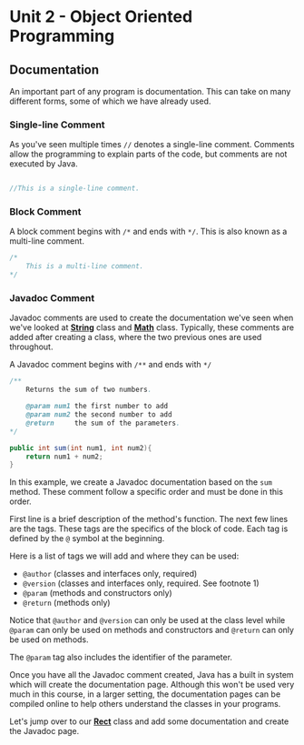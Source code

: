 # Unit 2 - Object Oriented Programming

## Documentation

An important part of any program is documentation. This can take on many different forms, some of which we have already used.

### Single-line Comment

As you've seen multiple times `//` denotes a single-line comment. Comments allow the programming to explain parts of the code, but comments are not executed by Java. 

```java

//This is a single-line comment.

```

### Block Comment

A block comment begins with `/*` and ends with `*/`. This is also known as a multi-line comment.

```java
/*
    This is a multi-line comment.
*/
```
### Javadoc Comment

Javadoc comments are used to create the documentation we've seen when we've looked at [**String**](https://docs.oracle.com/javase/8/docs/api/java/lang/String.html) class and [**Math**](https://docs.oracle.com/javase/8/docs/api/java/lang/Math.html) class. Typically, these comments are added after creating a class, where the two previous ones are used throughout.

A Javadoc comment begins with `/**` and ends with `*/`

```java
/**
    Returns the sum of two numbers.

    @param num1 the first number to add
    @param num2 the second number to add
    @return     the sum of the parameters.
*/

public int sum(int num1, int num2){
    return num1 + num2;
}
```

In this example, we create a Javadoc documentation based on the `sum` method. These comment follow a specific order and must be done in this order.

First line is a brief description of the method's function. The next few lines are the tags. These tags are the specifics of the block of code. Each tag is defined by the `@` symbol at the beginning. 

Here is a list of tags we will add and where they can be used:
* `@author` (classes and interfaces only, required)
* `@version` (classes and interfaces only, required. See footnote 1)
* `@param` (methods and constructors only)
* `@return` (methods only)

Notice that `@author` and `@version` can only be used at the class level while `@param` can only be used on methods and constructors and `@return` can only be used on methods.

The `@param` tag also includes the identifier of the parameter. 

Once you have all the Javadoc comment created, Java has a built in system which will create the documentation page. Although this won't be used very much in this course, in a larger setting, the documentation pages can be compiled online to help others understand the classes in your programs.

Let's jump over to our [**Rect**][rect] class and add some documentation and create the Javadoc page.  


[rect]: ../Rect.java